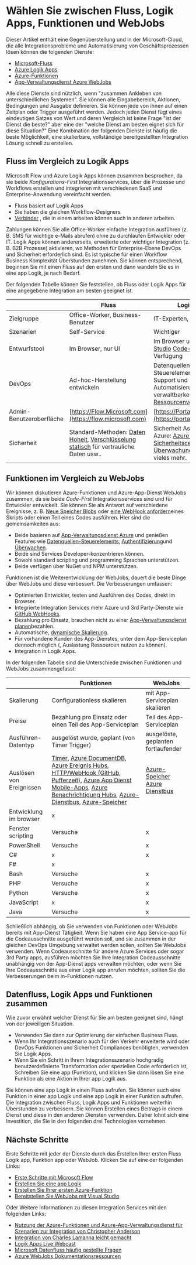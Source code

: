 <properties
    pageTitle="Wählen Sie zwischen Fluss, Logik Apps, Funktionen und WebJobs | Microsoft Azure"
    description="Vergleichen und vergleichen Sie die Cloud Integration services von Microsoft und entscheiden, welche Dienste sollten Sie Folgendes verwenden."
    services="functions,app-service\logic"
    documentationCenter="na"
    authors="cephalin"
    manager="wpickett"
    tags=""
    keywords="Microsoft Fluss, Fluss, Logik apps, Azure Funktionen Azure Funktionen Webjobs, Webjobs, Verarbeitung, dynamische berechnen, ohne Server Architektur von Ereignissen"/>

<tags
    ms.service="functions"
    ms.devlang="multiple"
    ms.topic="article"
    ms.tgt_pltfrm="multiple"
    ms.workload="na"
    ms.date="09/08/2016"
    ms.author="chrande; glenga"/>

# <a name="choose-between-flow-logic-apps-functions-and-webjobs"></a>Wählen Sie zwischen Fluss, Logik Apps, Funktionen und WebJobs

Dieser Artikel enthält eine Gegenüberstellung und in der Microsoft-Cloud, die alle Integrationsprobleme und Automatisierung von Geschäftsprozessen lösen können die folgenden Dienste:

- [Microsoft-Fluss](https://flow.microsoft.com/)
- [Azure Logik Apps](https://azure.microsoft.com/services/logic-apps/)
- [Azure-Funktionen](https://azure.microsoft.com/services/functions/)
- [App-Verwaltungsdienst Azure WebJobs](../app-service-web/web-sites-create-web-jobs.md)

Alle diese Dienste sind nützlich, wenn "zusammen Ankleben von unterschiedlichen Systemen". Sie können alle Eingabebereich, Aktionen, Bedingungen und Ausgabe definieren. Sie können jede von ihnen auf einen Zeitplan oder Trigger ausgeführt werden. Jedoch jeden Dienst fügt eines eindeutigen Satzes von Wert und deren Vergleich ist keine Frage "ist der Dienst die beste?" aber eine der "welche Dienst am besten eignet sich für diese Situation?" Eine Kombination der folgenden Dienste ist häufig die beste Möglichkeit, eine skalierbare, vollständige bereitgestellten Integration Lösung schnell zu erstellen.

<a name="flow"></a>
## <a name="flow-vs-logic-apps"></a>Fluss im Vergleich zu Logik Apps

Microsoft Flow und Azure Logik Apps können zusammen besprochen, da sie beide *Konfigurations-First* Integrationsservices, über die Prozesse und Workflows erstellen und integrieren mit verschiedenen SaaS und Enterprise-Anwendung vereinfacht werden. 

- Fluss basiert auf Logik Apps
- Sie haben die gleichen Workflow-Designers
- [Verbinder](../connectors/apis-list.md) , die in einem arbeiten können auch in anderen arbeiten.

Zahlungen können Sie alle Office-Worker einfache Integration ausführen (z. B. SMS für wichtige e-Mails abrufen) ohne zu durchlaufen Entwickler oder IT. Logik Apps können andererseits, erweiterte oder wichtiger Integration (z. B. B2B Prozesse) aktivieren, wo Methoden für Enterprise-Ebene DevOps und Sicherheit erforderlich sind. Es ist typische für einen Workflow Business Komplexität Überstunden zunehmen. Sie können entsprechend, beginnen Sie mit einen Fluss auf den ersten und dann wandeln Sie es in eine app Logik, je nach Bedarf.

Der folgenden Tabelle können Sie feststellen, ob Fluss oder Logik Apps für eine angegebene Integration am besten geeignet ist.

|               | Fluss                                                                             | Logik Apps                                                                                          |
|---------------|----------------------------------------------------------------------------------|-----------------------------------------------------------------------------------------------------|
| Zielgruppe      | Office-Worker, Business-Benutzer                                                   | IT-Experten, Entwickler                                                                                 |
| Szenarien     | Self-Service                                                                     | Wichtiger                                                                                    |
| Entwurfstool   | Im Browser, nur UI                                                              | Im Browser und in [Visual Studio](../app-service/logic/app-service-logic-deploy-from-vs.md) [Code-Ansicht](../app-service-logic/app-service-logic-author-definitions.md) zur Verfügung |
| DevOps        | Ad-hoc-Herstellung entwickeln                                                    | Datenquellen-Steuerelements, testen, Support und Automatisierung und verwaltbarkeit in [Azure Ressourcenverwaltung](../app-service-logic/app-service-logic-arm-provision.md)|
| Admin-Benutzeroberfläche| [https://Flow.Microsoft.com](https://flow.microsoft.com)                       | [https://Portal.Azure.com](https://portal.azure.com)                                                |
| Sicherheit      | Standard-Methoden: [Daten Hoheit](https://wikipedia.org/wiki/Technological_Sovereignty), [Verschlüsselung statisch](https://wikipedia.org/wiki/Data_at_rest#Encryption) für vertrauliche Daten usw.. | Sicherheit Assurance von Azure: [Azure Sicherheit](https://www.microsoft.com/trustcenter/Security/AzureSecurity), [Sicherheitscenter](https://azure.microsoft.com/services/security-center/), [Überwachungsprotokolle](https://azure.microsoft.com/blog/azure-audit-logs-ux-refresh/)und vieles mehr. |

<a name="function"></a>
## <a name="functions-vs-webjobs"></a>Funktionen im Vergleich zu WebJobs

Wir können diskutieren Azure-Funktionen und Azure-App-Dienst WebJobs zusammen, da sie beide *Code-First* Integrationsservices sind und für Entwickler entwickelt. Sie können Sie als Antwort auf verschiedene Ereignisse, z. B. [Neue Speicher Blobs](functions-bindings-storage.md) oder [eine WebHook anfordern](functions-bindings-http-webhook.md)eines Skripts oder einen Teil eines Codes ausführen. Hier sind die gemeinsamkeiten aus: 

- Beide basieren auf [App-Verwaltungsdienst Azure](../app-service/app-service-value-prop-what-is.md) und genießen Features wie [Datenquellen-Steuerelements](../app-service-web/app-service-continuous-deployment.md), [Authentifizierung](../app-service/app-service-authentication-overview.md)und [Überwachen](../app-service-web/web-sites-monitor.md).
- Beide sind Services Developer-konzentrieren können.
- Sowohl standard scripting und programming Sprachen unterstützen.
- Beide verfügen über NuGet und NPM unterstützen.

Funktionen ist die Weiterentwicklung der WebJobs, dauert die beste Dinge über WebJobs und diese verbessert. Die Verbesserungen umfassen: 

- Optimierten Entwickler, testen und Ausführen des Codes, direkt im Browser.
- Integrierte Integration Services mehr Azure und 3rd Party-Dienste wie [GitHub WebHooks](https://developer.github.com/webhooks/creating/).
- Bezahlung pro Einsatz, brauchen nicht zu einer [App-Verwaltungsdienst planen](../app-service/azure-web-sites-web-hosting-plans-in-depth-overview.md)bezahlen.
- Automatische, [dynamische Skalierung](functions-scale.md).
- Für vorhandene Kunden des App-Dienstes, unter dem App-Serviceplan dennoch möglich (, Auslastung Ressourcen nutzen zu können).
- Integration in Logik Apps.

In der folgenden Tabelle sind die Unterschiede zwischen Funktionen und WebJobs zusammengefasst:

|                        | Funktionen                                                                                                                                                                | WebJobs                            |
|------------------------|--------------------------------------------------------------------------------------------------------------------------------------------------------------------------|------------------------------------|
| Skalierung                | Configurationless skalieren                                                                                                                                                | mit App-Serviceplan skalieren        |
| Preise                | Bezahlung pro Einsatz oder einen Teil des App-Serviceplan                                                                                                                                  | Teil des App-Serviceplan           |
| Ausführen-Datentyp               | ausgelöst wurde, geplant (von Timer Trigger)                                                                                                                                  | ausgelöste, geplanten fortlaufender   |
| Auslösen von Ereignissen         | [Timer](functions-bindings-timer.md), [Azure DocumentDB](functions-bindings-documentdb.md), [Azure Ereignis Hubs](functions-bindings-event-hubs), [HTTP/WebHook (GitHub, Pufferzeit)](functions-bindings-http-webhook.md), [Azure App Dienst Mobile-Apps](functions-bindings-mobile-apps.md), [Azure Benachrichtigung Hubs](functions-bindings-notification-hubs.md), [Azure-Dienstbus](functions-bindings-service-bus.md), [Azure-Speicher](articles/functions-bindings-storage.md) | [Azure-Speicher](websites-dotnet-webjobs-sdk-storage-blobs-how-to.md) [Azure Dienstbus](websites-dotnet-webjobs-sdk-service-bus.md)         |
| Entwicklung im browser | x                                                                                                                                                                        |                                    |
| Fenster scripting       | Versuche                                                                                                                                                             | x                                  |
| PowerShell             | Versuche                                                                                                                                                             | x                                  |
| C#                     | x                                                                                                                                                                        | x                                  |
| F#                     | x                                                                                                                                                                        |                                    |
| Bash                   | Versuche                                                                                                                                                             | x                                  |
| PHP                    | Versuche                                                                                                                                                             | x                                  |
| Python                 | Versuche                                                                                                                                                             | x                                  |
| JavaScript             | x                                                                                                                                                                        | x                                  |
| Java                   | Versuche                                                                                                                                                             | x                                  |

Schließlich abhängig, ob Sie verwenden von Funktionen oder WebJobs bereits mit App-Dienst Tätigkeit. Wenn Sie haben eine App Service-app für die Codeausschnitte ausgeführt werden soll, und sie zusammen in der gleichen DevOps Umgebung verwaltet werden sollen, sollten Sie WebJobs verwenden. Wenn Codeausschnitte für andere Azure Services oder sogar 3rd Party apps, ausführen möchten Sie Ihre Integration Codeausschnitte unabhängig von der App-Dienst apps verwalten möchten, oder wenn Sie Ihre Codeausschnitte aus einer Logik app anrufen möchten, sollten Sie die Verbesserungen beim in-Funktionen nutzen.  

<a name="together"></a>
## <a name="flow-logic-apps-and-functions-together"></a>Datenfluss, Logik Apps und Funktionen zusammen

Wie zuvor erwähnt welcher Dienst für Sie am besten geeignet sind, hängt von der jeweiligen Situation. 

- Verwenden Sie dann zur Optimierung der einfachen Business Fluss.
- Wenn Ihr Integrationsszenario auch für den Verkehr erweiterte wird oder DevOps Funktionen und Sicherheit Compliances benötigten, verwenden Sie Logik Apps.
- Wenn Sie ein Schritt in Ihrem Integrationsszenario hochgradig benutzerdefinierte Transformation oder speziellen Code erforderlich ist, Schreiben Sie eine app (Funktion), und klicken Sie dann lösen Sie eine Funktion als eine Aktion in Ihrer app Logik aus.

Sie können eine app Logik in einen Fluss aufrufen. Sie können auch eine Funktion in einer app Logik und eine app Logik in einer Funktion aufrufen. Die Integration zwischen Fluss, Logik Apps und Funktionen weiterhin Überstunden zu verbessern. Sie können Erstellen eines Beitrags in einem Dienst und diese in den anderen Diensten verwenden. Daher lohnt sich eine Investition, die Sie in den folgenden drei Technologien vornehmen.

## <a name="next-steps"></a>Nächste Schritte

Erste Schritte mit jeder der Dienste durch das Erstellen Ihrer ersten Fluss Logik app, Funktion app oder WebJob. Klicken Sie auf eine der folgenden Links:

- [Erste Schritte mit Microsoft Flow](https://flow.microsoft.com/en-us/documentation/getting-started/)
- [Erstellen Sie eine app Logik](../app-service-logic/app-service-logic-create-a-logic-app.md)
- [Erstellen Sie Ihrer ersten Azure-Funktion](../azure-functions/functions-create-first-azure-function.md)
- [Bereitstellen Sie WebJobs mit Visual Studio](../app-service-web/websites-dotnet-deploy-webjobs.md)

Oder Weitere Informationen zu diesen Integration Services mit den folgenden Links:

- [Nutzung der Azure-Funktionen und Azure-App-Verwaltungsdienst für Szenarien zur Integration von Christopher Anderson](http://www.biztalk360.com/integrate-2016-resources/leveraging-azure-functions-azure-app-service-integration-scenarios/)
- [Integration von Charles Lamanna leicht gemacht](http://www.biztalk360.com/integrate-2016-resources/integrations-made-simple/)
- [Logik Apps Live Webcast](http://aka.ms/logicappslive)
- [Microsoft Datenfluss häufig gestellte Fragen](https://flow.microsoft.com/documentation/frequently-asked-questions/)
- [Azure WebJobs Dokumentationsressourcen](../app-service-web/websites-webjobs-resources.md)
